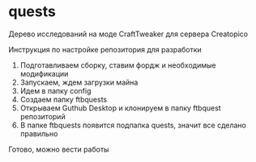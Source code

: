 # quests
Дерево исследований на моде CraftTweaker для сервера Creatopico

Инструкция по настройке репозитория для разработки

1. Подготавливаем сборку, ставим фордж и необходимые модификации
2. Запускаем, ждем загрузки майна
4. Идем в папку config
5. Создаем папку ftbquests
6. Открываем Guthub Desktop и клонируем в папку ftbquest репозиторий
7. В папке ftbquests появится подпапка quests, значит все сделано правильно

Готово, можно вести работы
